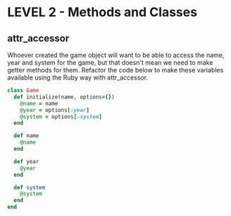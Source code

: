 LEVEL 2 - Methods and Classes
=============================

attr_accessor
---------------------

Whoever created the game object will want to be able to access the name, year and system for the game, but that doesn't mean we need to make getter methods for them. Refactor the code below to make these variables available using the Ruby way with attr_accessor.

```ruby
class Game
  def initialize(name, options={})
    @name = name
    @year = options[:year]
    @system = options[:system]
  end

  def name
    @name
  end

  def year
    @year
  end

  def system
    @system
  end
end

```
